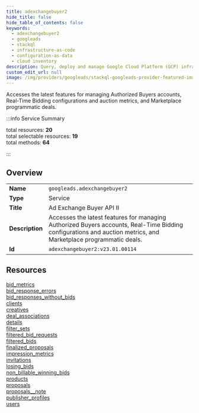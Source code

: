 ```yaml
---
title: adexchangebuyer2
hide_title: false
hide_table_of_contents: false
keywords:
  - adexchangebuyer2
  - googleads
  - stackql
  - infrastructure-as-code
  - configuration-as-data
  - cloud inventory
description: Query, deploy and manage Google Cloud Platform (GCP) infrastructure and resources using SQL
custom_edit_url: null
image: /img/providers/googleads/stackql-googleads-provider-featured-image.png
---
```

Accesses the latest features for managing Authorized Buyers accounts, Real-Time Bidding configurations and auction metrics, and Marketplace programmatic deals.  
    
:::info Service Summary

<div class="row">
<div class="providerDocColumn">
<span>total resources:&nbsp;<b>20</b></span><br />
<span>total selectable resources:&nbsp;<b>19</b></span><br />
<span>total methods:&nbsp;<b>64</b></span><br />
</div>
</div>

:::

## Overview
<table><tbody>
<tr><td><b>Name</b></td><td><code>googleads.adexchangebuyer2</code></td></tr>
<tr><td><b>Type</b></td><td>Service</td></tr>
<tr><td><b>Title</b></td><td>Ad Exchange Buyer API II</td></tr>
<tr><td><b>Description</b></td><td>Accesses the latest features for managing Authorized Buyers accounts, Real-Time Bidding configurations and auction metrics, and Marketplace programmatic deals.</td></tr>
<tr><td><b>Id</b></td><td><code>adexchangebuyer2:v23.01.00114</code></td></tr>
</tbody></table>

## Resources
<div class="row">
<div class="providerDocColumn">
<a href="/providers/googleads/adexchangebuyer2/bid_metrics/">bid_metrics</a><br />
<a href="/providers/googleads/adexchangebuyer2/bid_response_errors/">bid_response_errors</a><br />
<a href="/providers/googleads/adexchangebuyer2/bid_responses_without_bids/">bid_responses_without_bids</a><br />
<a href="/providers/googleads/adexchangebuyer2/clients/">clients</a><br />
<a href="/providers/googleads/adexchangebuyer2/creatives/">creatives</a><br />
<a href="/providers/googleads/adexchangebuyer2/deal_associations/">deal_associations</a><br />
<a href="/providers/googleads/adexchangebuyer2/details/">details</a><br />
<a href="/providers/googleads/adexchangebuyer2/filter_sets/">filter_sets</a><br />
<a href="/providers/googleads/adexchangebuyer2/filtered_bid_requests/">filtered_bid_requests</a><br />
<a href="/providers/googleads/adexchangebuyer2/filtered_bids/">filtered_bids</a><br />
</div>
<div class="providerDocColumn">
<a href="/providers/googleads/adexchangebuyer2/finalized_proposals/">finalized_proposals</a><br />
<a href="/providers/googleads/adexchangebuyer2/impression_metrics/">impression_metrics</a><br />
<a href="/providers/googleads/adexchangebuyer2/invitations/">invitations</a><br />
<a href="/providers/googleads/adexchangebuyer2/losing_bids/">losing_bids</a><br />
<a href="/providers/googleads/adexchangebuyer2/non_billable_winning_bids/">non_billable_winning_bids</a><br />
<a href="/providers/googleads/adexchangebuyer2/products/">products</a><br />
<a href="/providers/googleads/adexchangebuyer2/proposals/">proposals</a><br />
<a href="/providers/googleads/adexchangebuyer2/proposals__note/">proposals__note</a><br />
<a href="/providers/googleads/adexchangebuyer2/publisher_profiles/">publisher_profiles</a><br />
<a href="/providers/googleads/adexchangebuyer2/users/">users</a><br />
</div>
</div>
